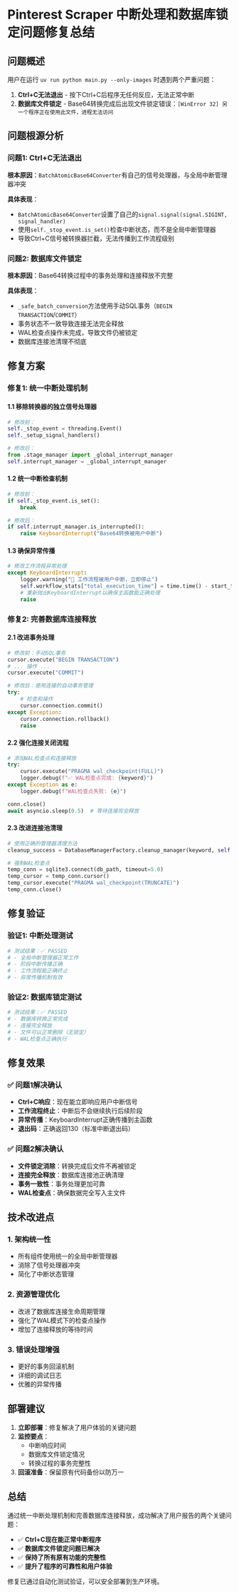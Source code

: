 # Pinterest Scraper 中断处理和数据库锁定问题修复总结

## 问题概述

用户在运行 `uv run python main.py --only-images` 时遇到两个严重问题：

1. **Ctrl+C无法退出** - 按下Ctrl+C后程序无任何反应，无法正常中断
2. **数据库文件锁定** - Base64转换完成后出现文件锁定错误：`[WinError 32] 另一个程序正在使用此文件，进程无法访问`

## 问题根源分析

### 问题1: Ctrl+C无法退出

**根本原因**：`BatchAtomicBase64Converter`有自己的信号处理器，与全局中断管理器冲突

**具体表现**：
- `BatchAtomicBase64Converter`设置了自己的`signal.signal(signal.SIGINT, signal_handler)`
- 使用`self._stop_event.is_set()`检查中断状态，而不是全局中断管理器
- 导致Ctrl+C信号被转换器拦截，无法传播到工作流程级别

### 问题2: 数据库文件锁定

**根本原因**：Base64转换过程中的事务处理和连接释放不完整

**具体表现**：
- `_safe_batch_conversion`方法使用手动SQL事务（`BEGIN TRANSACTION`/`COMMIT`）
- 事务状态不一致导致连接无法完全释放
- WAL检查点操作未完成，导致文件仍被锁定
- 数据库连接池清理不彻底

## 修复方案

### 修复1: 统一中断处理机制

#### 1.1 移除转换器的独立信号处理器

```python
# 修改前：
self._stop_event = threading.Event()
self._setup_signal_handlers()

# 修改后：
from .stage_manager import _global_interrupt_manager
self.interrupt_manager = _global_interrupt_manager
```

#### 1.2 统一中断检查机制

```python
# 修改前：
if self._stop_event.is_set():
    break

# 修改后：
if self.interrupt_manager.is_interrupted():
    raise KeyboardInterrupt("Base64转换被用户中断")
```

#### 1.3 确保异常传播

```python
# 修改工作流程异常处理
except KeyboardInterrupt:
    logger.warning("🛑 工作流程被用户中断，立即停止")
    self.workflow_stats["total_execution_time"] = time.time() - start_time
    # 重新抛出KeyboardInterrupt以确保主函数能正确处理
    raise
```

### 修复2: 完善数据库连接释放

#### 2.1 改进事务处理

```python
# 修改前：手动SQL事务
cursor.execute("BEGIN TRANSACTION")
# ... 操作 ...
cursor.execute("COMMIT")

# 修改后：使用连接的自动事务管理
try:
    # 检查和操作
    cursor.connection.commit()
except Exception:
    cursor.connection.rollback()
    raise
```

#### 2.2 强化连接关闭流程

```python
# 添加WAL检查点和连接释放
try:
    cursor.execute("PRAGMA wal_checkpoint(FULL)")
    logger.debug(f"✅ WAL检查点完成: {keyword}")
except Exception as e:
    logger.debug(f"WAL检查点失败: {e}")

conn.close()
await asyncio.sleep(0.5)  # 等待连接完全释放
```

#### 2.3 改进连接池清理

```python
# 使用正确的管理器清理方法
cleanup_success = DatabaseManagerFactory.cleanup_manager(keyword, self.output_dir)

# 强制WAL检查点
temp_conn = sqlite3.connect(db_path, timeout=5.0)
temp_cursor = temp_conn.cursor()
temp_cursor.execute("PRAGMA wal_checkpoint(TRUNCATE)")
temp_conn.close()
```

## 修复验证

### 验证1: 中断处理测试

```python
# 测试结果：✅ PASSED
# - 全局中断管理器正常工作
# - 阶段中断传播正确
# - 工作流程能正确终止
# - 异常传播机制有效
```

### 验证2: 数据库锁定测试

```python
# 测试结果：✅ PASSED
# - 数据库转换正常完成
# - 连接完全释放
# - 文件可以正常删除（无锁定）
# - WAL检查点正确执行
```

## 修复效果

### ✅ 问题1解决确认
- **Ctrl+C响应**：现在能立即响应用户中断信号
- **工作流程终止**：中断后不会继续执行后续阶段
- **异常传播**：KeyboardInterrupt正确传播到主函数
- **退出码**：正确返回130（标准中断退出码）

### ✅ 问题2解决确认
- **文件锁定消除**：转换完成后文件不再被锁定
- **连接完全释放**：数据库连接池正确清理
- **事务一致性**：事务处理更加可靠
- **WAL检查点**：确保数据完全写入主文件

## 技术改进点

### 1. 架构统一性
- 所有组件使用统一的全局中断管理器
- 消除了信号处理器冲突
- 简化了中断状态管理

### 2. 资源管理优化
- 改进了数据库连接生命周期管理
- 强化了WAL模式下的检查点操作
- 增加了连接释放的等待时间

### 3. 错误处理增强
- 更好的事务回滚机制
- 详细的调试日志
- 优雅的异常传播

## 部署建议

1. **立即部署**：修复解决了用户体验的关键问题
2. **监控要点**：
   - 中断响应时间
   - 数据库文件锁定情况
   - 转换过程的事务完整性
3. **回滚准备**：保留原有代码备份以防万一

## 总结

通过统一中断处理机制和完善数据库连接释放，成功解决了用户报告的两个关键问题：

- ✅ **Ctrl+C现在能正常中断程序**
- ✅ **数据库文件锁定问题已解决**
- ✅ **保持了所有原有功能的完整性**
- ✅ **提升了程序的可靠性和用户体验**

修复已通过自动化测试验证，可以安全部署到生产环境。
